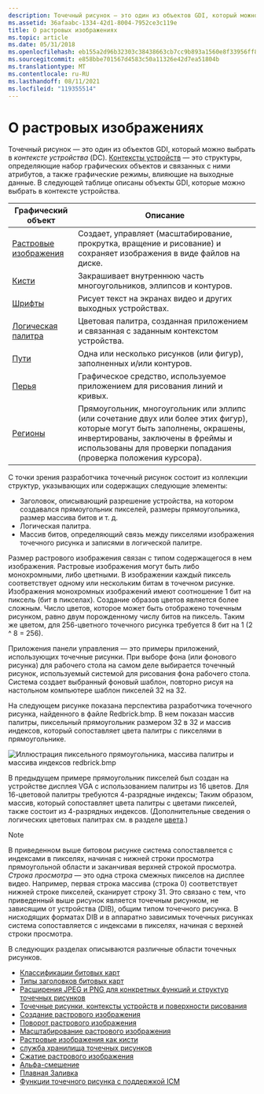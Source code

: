 ```yaml
---
description: Точечный рисунок — это один из объектов GDI, который можно выбрать в контексте устройства (DC).
ms.assetid: 36afaabc-1334-42d1-8004-7952ce3c119e
title: О растровых изображениях
ms.topic: article
ms.date: 05/31/2018
ms.openlocfilehash: eb155a2d96b32303c38438663cb7cc9b893a1560e8f33956ff894d309f055010
ms.sourcegitcommit: e858bbe701567d4583c50a11326e42d7ea51804b
ms.translationtype: MT
ms.contentlocale: ru-RU
ms.lasthandoff: 08/11/2021
ms.locfileid: "119355514"
---
```

# <a name="about-bitmaps"></a>О растровых изображениях

Точечный рисунок — это один из объектов GDI, который можно выбрать в *контексте устройства* (DC). [Контексты устройств](device-contexts.md) — это структуры, определяющие набор графических объектов и связанных с ними атрибутов, а также графические режимы, влияющие на выходные данные. В следующей таблице описаны объекты GDI, которые можно выбрать в контексте устройства.



| Графический объект                         | Описание                                                                                                                                                                                          |
|----------------------------------------|------------------------------------------------------------------------------------------------------------------------------------------------------------------------------------------------------|
| [Растровые изображения](bitmaps.md)                 | Создает, управляет (масштабирование, прокрутка, вращение и рисование) и сохраняет изображения в виде файлов на диске.                                                                                                       |
| [Кисти](brushes.md)                 | Закрашивает внутреннюю часть многоугольников, эллипсов и контуров.                                                                                                                                                |
| [Шрифты](fonts-and-text.md)            | Рисует текст на экранах видео и других выходных устройствах.                                                                                                                                               |
| [Логическая палитра](logical-palette.md) | Цветовая палитра, созданная приложением и связанная с заданным контекстом устройства.                                                                                                                |
| [Пути](paths.md)                     | Одна или несколько рисунков (или фигур), заполненных и/или контуров.                                                                                                                                     |
| [Перья](pens.md)                       | Графическое средство, используемое приложением для рисования линий и кривых.                                                                                                                                   |
| [Регионы](regions.md)                 | Прямоугольник, многоугольник или эллипс (или сочетание двух или более этих фигур), которые могут быть заполнены, окрашены, инвертированы, заключены в фреймы и использованы для проверки попадания (проверка положения курсора). |



 

С точки зрения разработчика точечный рисунок состоит из коллекции структур, указывающих или содержащих следующие элементы:

-   Заголовок, описывающий разрешение устройства, на котором создавался прямоугольник пикселей, размеры прямоугольника, размер массива битов и т. д.
-   Логическая палитра.
-   Массив битов, определяющий связь между пикселями изображения точечного рисунка и записями в логической палитре.

Размер растрового изображения связан с типом содержащегося в нем изображения. Растровые изображения могут быть либо монохромными, либо цветными. В изображении каждый пиксель соответствует одному или нескольким битам в точечном рисунке. Изображения монохромных изображений имеют соотношение 1 бит на пиксель (бит в пикселах). Создание образов цветов является более сложным. Число цветов, которое может быть отображено точечным рисунком, равно двум порожденному числу битов на пиксель. Таким же цветом, для 256-цветного точечного рисунка требуется 8 бит на 1 (2 ^ 8 = 256).

Приложения панели управления — это примеры приложений, использующих точечные рисунки. При выборе фона (или фонового рисунка) для рабочего стола на самом деле выбирается точечный рисунок, используемый системой для рисования фона рабочего стола. Система создает выбранный фоновый шаблон, повторно рисуя на настольном компьютере шаблон пикселей 32 на 32.

На следующем рисунке показана перспектива разработчика точечного рисунка, найденного в файле Redbrick.bmp. В нем показан массив палитры, пиксельный прямоугольник размером 32 в 32 и массив индексов, который сопоставляет цвета палитры с пикселями в прямоугольнике.

![Иллюстрация пиксельного прямоугольника, массива палитры и массива индексов redbrick.bmp](images/csbmp-01.png)

В предыдущем примере прямоугольник пикселей был создан на устройстве дисплея VGA с использованием палитры из 16 цветов. Для 16-цветовой палитры требуются 4-разрядные индексы; Таким образом, массив, который сопоставляет цвета палитры с цветами пикселей, также состоит из 4-разрядных индексов. (Дополнительные сведения о логических цветовых палитрах см. в разделе [цвета](colors.md).)

> [!Note]
>
> В приведенном выше битовом рисунке система сопоставляется с индексами в пикселях, начиная с нижней строки просмотра прямоугольной области и заканчивая верхней строкой просмотра. *Строка просмотра* — это одна строка смежных пикселов на дисплее видео. Например, первая строка массива (строка 0) соответствует нижней строке пикселей, сканирует строку 31. Это связано с тем, что приведенный выше рисунок является точечным рисунком, не зависящим от устройства (DIB), общим типом точечного рисунка. В нисходящих форматах DIB и в аппаратно зависимых точечных рисунках система сопоставляется с индексами в пикселях, начиная с верхней строки просмотра.

 

В следующих разделах описываются различные области точечных рисунков.

-   [Классификации битовых карт](bitmap-classifications.md)
-   [Типы заголовков битовых карт](bitmap-header-types.md)
-   [Расширения JPEG и PNG для конкретных функций и структур точечных рисунков](jpeg-and-png-extensions-for-specific-bitmap-functions-and-structures.md)
-   [Точечные рисунки, контексты устройств и поверхности рисования](bitmaps--device-contexts--and-drawing-surfaces.md)
-   [Создание растрового изображения](bitmap-creation.md)
-   [Поворот растрового изображения](bitmap-rotation.md)
-   [Масштабирование растрового изображения](bitmap-scaling.md)
-   [Растровые изображения как кисти](bitmaps-as-brushes.md)
-   [служба хранилища точечных рисунков](bitmap-storage.md)
-   [Сжатие растрового изображения](bitmap-compression.md)
-   [Альфа-смешение](alpha-blending.md)
-   [Плавная Заливка](smooth-shading.md)
-   [Функции точечного рисунка с поддержкой ICM](icm-enabled-bitmap-functions.md)

 

 



